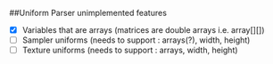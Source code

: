 ##Uniform Parser unimplemented features
- [x] Variables that are arrays (matrices are double arrays i.e. array[][])
- [ ] Sampler uniforms (needs to support : arrays(?), width, height)
- [ ] Texture uniforms (needs to support : arrays, width, height)
